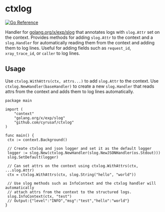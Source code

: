 # ctxlog

[![Go Reference](https://pkg.go.dev/badge/github.com/cyrusaf/ctxlog.svg)](https://pkg.go.dev/github.com/cyrusaf/ctxlog)

Handler for [golang.org/x/exp/slog](https://pkg.go.dev/golang.org/x/exp/slog)
that annotates logs with `slog.Attr` set on the context. Provides methods for
adding `slog.Attr` to the context and a `slog.Handler` for automatically reading
them from the context and adding them to log lines. Useful for adding fields
such as `request_id`, `xray_trace_id`, or `caller` to log lines.

## Usage

Use `ctxlog.WithAttrs(ctx, attrs...)` to add `slog.Attr` to the context. Use
`ctxlog.NewHandler(baseHandler)` to create a new `slog.Handler` that reads attrs
from the context and adds them to log lines automatically. 

```golang
package main

import (
    "context"
    "golang.org/x/exp/slog"
    "github.com/cyrusaf/ctxlog"
)

func main() {
 ctx := context.Background()

 // Create ctxlog and json logger and set it as the default logger
 logger := slog.New(ctxlog.NewHandler(slog.NewJSONHandler(os.Stdout)))
 slog.SetDefault(logger)

 // Can set attrs on the context using ctxlog.WithAttrs(ctx, ...slog.Attr)
 ctx = ctxlog.WithAttrs(ctx, slog.String("hello", "world"))

 // Use slog methods such as InfoContext and the ctxlog handler will automatically
 // attach attrs from the context to the structured logs.
 slog.InfoContext(ctx, "test")
 // Output:{"level":"INFO","msg":"test","hello":"world"}
}
```
